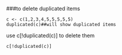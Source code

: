 

###to delete duplicated items

```{R}
c <- c(1,2,3,4,5,5,5,5,5)
duplicated(c)##will show duplicated items
```

use c[!duplicated(c)] to delete them
```{r}
c[!duplicated(c)]
```

